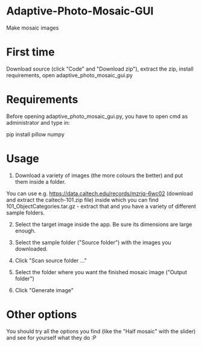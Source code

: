 # Adaptive-Photo-Mosaic-GUI
Make mosaic images 

# First time
Download source (click "Code" and "Download zip"), extract the zip, install requirements, open adaptive_photo_mosaic_gui.py

# Requirements
Before opening adaptive_photo_mosaic_gui.py, you have to open cmd as administrator and type in:

pip install pillow numpy

# Usage
1. Download a variety of images (the more colours the better) and put them inside a folder.

You can use e.g. https://data.caltech.edu/records/mzrjq-6wc02 (download and extract the caltech-101.zip file) inside which you can find 101_ObjectCategories.tar.gz - extract that and you have a variety of different sample folders.

2. Select the target image inside the app. Be sure its dimensions are large enough.

3. Select the sample folder ("Source folder") with the images you downloaded.

4. Click "Scan source folder ..."

5. Select the folder where you want the finished mosaic image ("Output folder")

6. Click "Generate image"

# Other options
You should try all the options you find (like the "Half mosaic" with the slider) and see for yourself what they do :P
